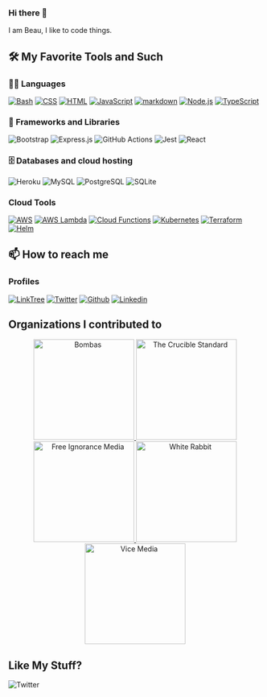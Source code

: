 ### Hi there 👋

I am Beau, I like to code things. 




## 🛠️ My Favorite Tools and Such

### 👨‍💻 Languages

 [![Bash](https://img.shields.io/badge/Bash-121011.svg?logo=gnu-bash&logoColor=white)](https://github.com/search?q=user%3BeauBouchard+language%3Abash)
 [![CSS](https://img.shields.io/badge/CSS-1572B6.svg?logo=css3&logoColor=white)](https://github.com/search?q=user%3BeauBouchard+language%3Acss)
 [![HTML](https://img.shields.io/badge/HTML-E34F26.svg?logo=html5&logoColor=white)](https://github.com/search?q=user%3BeauBouchard+language%3Ahtml)
 [![JavaScript](https://img.shields.io/badge/JavaScript-F7DF1E.svg?logo=javascript&logoColor=black)](https://github.com/search?q=user%3BeauBouchard+language%3Ajavascript)
 [![markdown](https://img.shields.io/badge/Markdown-000000.svg?logo=markdown&logoColor=white)](https://github.com/search?q=user%3BeauBouchard+language%3Amarkdown)
 [![Node.js](https://img.shields.io/badge/Node.js-43853D.svg?logo=node.js&logoColor=white)](https://github.com/search?q=user%3BeauBouchard+language%3Ajavascript)
 [![TypeScript](https://img.shields.io/badge/TypeScript-007ACC.svg?logo=typescript&logoColor=white)](https://github.com/search?q=user%3BeauBouchard+language%3Amarkdown)


### 🧰 Frameworks and Libraries


 ![Bootstrap](https://img.shields.io/badge/Bootstrap-7952B3.svg?logo=bootstrap&logoColor=white)
 ![Express.js](https://img.shields.io/badge/Express.js-404d59.svg?logo=express&logoColor=white)
 ![GitHub Actions](https://img.shields.io/badge/GitHub%20Actions-2671E5.svg?logo=github%20actions&logoColor=white)
 ![Jest](https://img.shields.io/badge/Jest-C21325.svg?logo=jest&logoColor=white)
 ![React](https://img.shields.io/badge/React-20232a.svg?logo=react&logoColor=%2361DAFB)


### 🗄️ Databases and cloud hosting


 ![Heroku](https://img.shields.io/badge/Heroku-430098.svg?logo=heroku&logoColor=white)
 ![MySQL](https://img.shields.io/badge/MySQL-00f.svg?logo=mysql&logoColor=white)
 ![PostgreSQL](https://img.shields.io/badge/PostgreSQL-316192.svg?logo=postgresql&logoColor=white)
 ![SQLite](https://img.shields.io/badge/SQLite-07405e.svg?logo=sqlite&logoColor=white)

### Cloud Tools

 [![AWS](https://img.shields.io/badge/AWS%20Hosting-FFFFFF.svg?logo=amazonaws&logoColor=orange)](https://aws.amazon.com/)
 [![AWS Lambda](https://img.shields.io/badge/AWS%20Lambdas-FFFFFF.svg?logo=awslambda&logoColor=orange)](https://aws.amazon.com/)
 [![Cloud Functions](https://img.shields.io/badge/Cloud%20Functions-FFFFFF.svg?logo=googlecloud&logoColor=blue)](https://cloud.google.com/functions)
 [![Kubernetes](https://img.shields.io/badge/Kubernetes-FFFFFF.svg?logo=kubernetes&logoColor=blue)](https://kubernetes.io/)
 [![Terraform](https://img.shields.io/badge/Terraform-FFFFFF.svg?logo=terraform&logoColor=purple)](https://www.terraform.io/)
 [![Helm](https://img.shields.io/badge/Helm-FFFFFF.svg?logo=helm&logoColor=blue)](https://helm.sh/)
 

## 📫 How to reach me 

### Profiles

 [![LinkTree](https://img.shields.io/badge/LinkTree-FFFFFF.svg?logo=linktree&logoColor=blue)](https://linktr.ee/beaubouchard)
 [![Twitter](https://img.shields.io/badge/Twitter-FFFFFF.svg?logo=twitter&logoColor=blue)](https://twitter.com/beaubouchard)
 [![Github](https://img.shields.io/badge/Github-FFFFFF.svg?logo=github&logoColor=blue)](https://github.com/BeauBouchard/)
 [![Linkedin](https://img.shields.io/badge/Linkedin-FFFFFF.svg?logo=linkedin&logoColor=blue)](https://www.linkedin.com/in/beaubouchard/)

## Organizations I contributed to

<p align="center">
 <a href="https://github.com/Bombas">
   <img width="200" height="200" alt="Bombas" src="https://good360.org/wp-content/uploads/2019/07/bombas.png">
 </a>
 <a href="https://github.com/Crucible-Standard">
   <img width="200" height="200" alt="The Crucible Standard" src="https://avatars.githubusercontent.com/u/84492635?s=400&u=371bc7d77cb45b0c8e067efc0aa352e390439cb0&v=4">
 </a>
 <a href="https://github.com/free-ignorance">
   <img width="200" height="200" alt="Free Ignorance Media" src="https://avatars.githubusercontent.com/u/50443974?s=400&u=963c2bc728a294bf13717a5d3d8b2c9ce0a5daf7&v=4">
 </a>
  <a href="https://wh.iterabb.it/">
   <img width="200" height="200" alt="White Rabbit" src="https://avatars.githubusercontent.com/u/8884106?s=400&u=f1fa7fc97a5eada597274c69454653406fbf8e59&v=4">
 </a>
  <a href="https://vice.com/">
   <img width="200" height="200" alt="Vice Media" src="https://d1yjjnpx0p53s8.cloudfront.net/styles/logo-thumbnail/s3/0019/7334/brand.gif?itok=8qqkxBRq">
 </a>
</p>

## Like My Stuff?

 ![[Twitter](https://twitter.com/beaubouchard?ref_src=twsrc%5Etfw)](https://img.shields.io/twitter/follow/beaubouchard?label=Follow&style=social) 
